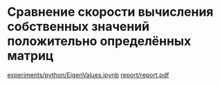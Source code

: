 # Сравнение скорости вычисления собственных значений положительно определённых матриц

[experiments/python/EigenValues.ipynb](Эксперименты)
[report/report.pdf](Отчёт)
